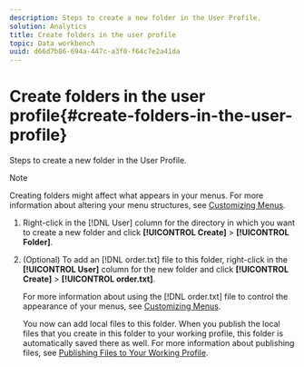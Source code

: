 ```yaml
---
description: Steps to create a new folder in the User Profile.
solution: Analytics
title: Create folders in the user profile
topic: Data workbench
uuid: d66d7b86-694a-447c-a3f0-f64c7e2a41da
---
```


# Create folders in the user profile{#create-folders-in-the-user-profile}

Steps to create a new folder in the User Profile.

>[!NOTE]
>
>Creating folders might affect what appears in your menus. For more information about altering your menu structures, see [Customizing Menus](../../../../home/c-get-started/c-intf-anlys-ftrs/c-ctm-menus/c-ctm-menus.md#concept-93d4c09cb7f34cd293b7b64fba1cf894).

1. Right-click in the [!DNL User] column for the directory in which you want to create a new folder and click **[!UICONTROL Create]** > **[!UICONTROL Folder]**.
1. (Optional) To add an [!DNL order.txt] file to this folder, right-click in the **[!UICONTROL User]** column for the new folder and click **[!UICONTROL Create]** > **[!UICONTROL order.txt]**.

   For more information about using the [!DNL order.txt] file to control the appearance of your menus, see [Customizing Menus](../../../../home/c-get-started/c-intf-anlys-ftrs/c-ctm-menus/c-ctm-menus.md#concept-93d4c09cb7f34cd293b7b64fba1cf894).

   You now can add local files to this folder. When you publish the local files that you create in this folder to your working profile, this folder is automatically saved there as well. For more information about publishing files, see [Publishing Files to Your Working Profile](../../../../home/c-get-started/c-admin-intrf/c-prof-mgr/t-pub-files-wkg-prof.md#task-a0106e010c834d16bd60eef4721b6af9). 

